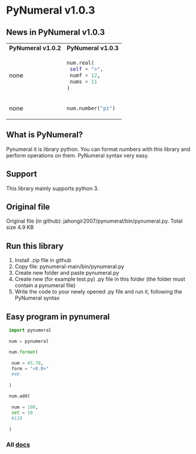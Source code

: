 # PyNumeral v1.0.3
## News in PyNumeral v1.0.3
<table>
 <tr>
  <td><b>PyNumeral v1.0.2</b></td>
  <td><b>PyNumeral v1.0.3</b></td>
 </tr>
  <tr>
  <td>
   none
   </td>
    <td>
   
   ```python
   num.real(
    self = ">",
    numf = 12,
    nums = 11
   )
   ```
   </td>
   </tr>
 <tr>
     <td>
    none
   </td>
    <td>
   
   ```python
   num.number("pi")
   ```
    
   </td>
 </tr>
</table>

## What is PyNumeral? 
Pynumeral it is library python. You can format numbers with this library and perform operations on them. PyNumeral syntax very easy.
## Support
This library mainly supports python 3.
## Original file
Original file (in github): jahongir2007/pynumeral/bin/pynumeral.py. Total size 4.9 KB
## Run this library
1. Install .zip file in github
2. Copy file: pynumeral-main/bin/pynumeral.py
3. Create new folder and paste pynumeral.py
4. Create new (for example test.py) .py file in this folder (the folder must contain a pynumeral file)
5. Write the code to your newly opened .py file and run it, following the PyNumeral syntax
## Easy program in pynumeral
```python
 import pynumeral
 
 num = pynumeral
 
 num.format(
 
  num = 45.78,
  form = "<0.0>"
  #46
  
 )
 
 num.add(
 
  num = 100,
  set = 10
  #110
  
 )
```
### All [docs](https://jahongir2007.github.io/pynumeral/)
